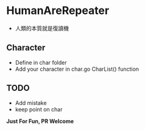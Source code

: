 # HumanAreRepeater

- 人類的本質就是復讀機

## Character 

- Define in char folder
- Add your character in char.go CharList() function


## TODO

- Add mistake 
- keep point on char 

**Just For Fun, PR Welcome**
